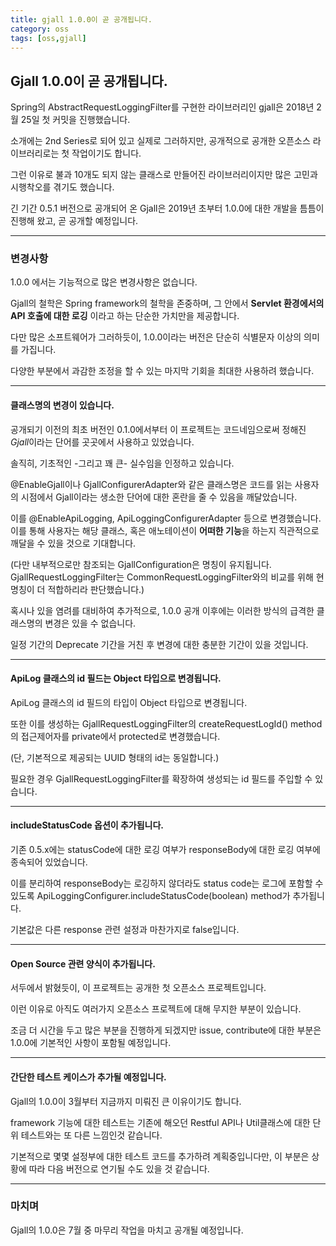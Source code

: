 ```yaml
---
title: gjall 1.0.0이 곧 공개됩니다.
category: oss
tags: [oss,gjall]
---
```


## Gjall 1.0.0이 곧 공개됩니다.

Spring의 AbstractRequestLoggingFilter를 구현한 라이브러리인 gjall은 2018년 2월 25일 첫 커밋을 진행했습니다.

소개에는 2nd Series로 되어 있고 실제로 그러하지만, 공개적으로 공개한 오픈소스 라이브러리로는 첫 작업이기도 합니다.

그런 이유로 불과 10개도 되지 않는 클래스로 만들어진 라이브러리이지만 많은 고민과 시행착오를 겪기도 했습니다.

긴 기간 0.5.1 버전으로 공개되어 온 Gjall은 2019년 초부터 1.0.0에 대한 개발을 틈틈이 진행해 왔고, 곧 공개할 예정입니다.

---
### 변경사항

1.0.0 에서는 기능적으로 많은 변경사항은 없습니다.

Gjall의 철학은 Spring framework의 철학을 존중하며, 그 안에서 **Servlet 환경에서의 API 호출에 대한 로깅** 이라고 하는 단순한 가치만을 제공합니다.

다만 많은 소프트웨어가 그러하듯이, 1.0.0이라는 버전은 단순히 식별문자 이상의 의미를 가집니다. 

다양한 부분에서 과감한 조정을 할 수 있는 마지막 기회을 최대한 사용하려 했습니다.

---
#### 클래스명의 변경이 있습니다.

공개되기 이전의 최초 버전인 0.1.0에서부터 이 프로젝트는 코드네임으로써 정해진 *Gjall*이라는 단어를 곳곳에서 사용하고 있었습니다.

솔직히, 기초적인 -그리고 꽤 큰- 실수임을 인정하고 있습니다.

@EnableGjall이나 GjallConfigurerAdapter와 같은 클래스명은 코드를 읽는 사용자의 시점에서 Gjall이라는 생소한 단어에 대한 혼란을 줄 수 있음을 깨달았습니다.

이를 @EnableApiLogging, ApiLoggingConfigurerAdapter 등으로 변경했습니다. 이를 통해 사용자는 해당 클래스, 혹은 애노테이션이 **어떠한 기능**을 하는지 직관적으로 깨달을 수 있을 것으로 기대합니다.

(다만 내부적으로만 참조되는 GjallConfiguration은 명칭이 유지됩니다. GjallRequestLoggingFilter는 CommonRequestLoggingFilter와의 비교를 위해 현 명칭이 더 적합하리라 판단했습니다.)

혹시나 있을 염려를 대비하여 추가적으로, 1.0.0 공개 이후에는 이러한 방식의 급격한 클래스명의 변경은 있을 수 없습니다.

일정 기간의 Deprecate 기간을 거친 후 변경에 대한 충분한 기간이 있을 것입니다.

---
#### ApiLog 클래스의 id 필드는 Object 타입으로 변경됩니다.

ApiLog 클래스의 id 필드의 타입이 Object 타입으로 변경됩니다.

또한 이를 생성하는 GjallRequestLoggingFilter의 createRequestLogId() method의 접근제어자를 private에서 protected로 변경했습니다.

(단, 기본적으로 제공되는 UUID 형태의 id는 동일합니다.)

필요한 경우 GjallRequestLoggingFilter를 확장하여 생성되는 id 필드를 주입할 수 있습니다.

---
#### includeStatusCode 옵션이 추가됩니다.

기존 0.5.x에는 statusCode에 대한 로깅 여부가 responseBody에 대한 로깅 여부에 종속되어 있었습니다.

이를 분리하여 responseBody는 로깅하지 않더라도 status code는 로그에 포함할 수 있도록 ApiLoggingConfigurer.includeStatusCode(boolean) method가 추가됩니다.

기본값은 다른 response 관련 설정과 마찬가지로 false입니다.

---
#### Open Source 관련 양식이 추가됩니다.

서두에서 밝혔듯이, 이 프로젝트는 공개한 첫 오픈소스 프로젝트입니다.

이런 이유로 아직도 여러가지 오픈소스 프로젝트에 대해 무지한 부분이 있습니다.

조금 더 시간을 두고 많은 부분을 진행하게 되겠지만 issue, contribute에 대한 부분은 1.0.0에 기본적인 사항이 포함될 예정입니다.

---

#### 간단한 테스트 케이스가 추가될 예정입니다.

Gjall의 1.0.0이 3월부터 지금까지 미뤄진 큰 이유이기도 합니다.

framework 기능에 대한 테스트는 기존에 해오던 Restful API나 Util클래스에 대한 단위 테스트와는 또 다른 느낌인것 같습니다.

기본적으로 몇몇 설정부에 대한 테스트 코드를 추가하려 계획중입니다만, 이 부분은 상황에 따라 다음 버전으로 연기될 수도 있을 것 같습니다.

---
### 마치며

Gjall의 1.0.0은 7월 중 마무리 작업을 마치고 공개될 예정입니다.